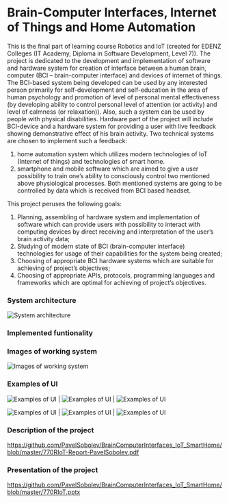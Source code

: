 # Brain-Computer Interfaces, Internet of Things and Home Automation

This is the final part of learning course Robotics and IoT (created for EDENZ Colleges (IT Academy, Diploma in Software Development, Level 7)).
The project is dedicated to the development and implementation of software and hardware system for creation of interface between a human brain, computer (BCI – brain-computer interface) and devices of internet of things. The BCI-based system being developed can be used by any interested person primarily for self-development and self-education in the area of human psychology and promotion of level of personal mental effectiveness (by developing ability to control personal level of attention (or activity) and level of calmness (or relaxation)). Also, such a system can be used by people with physical disabilities.  Hardware part of the project will include BCI-device and a hardware system for providing a user with live feedback showing demonstrative effect of his brain activity.  Two technical systems are chosen to implement such a feedback:
1.	home automation system which utilizes modern technologies of IoT (Internet of things) and technologies of smart home.
2.	smartphone and mobile software which are aimed to give a user possibility to train one’s ability to consciously control two mentioned above physiological processes.
Both mentioned systems are going to be controlled by data which is received from BCI based headset.

This project peruses the following goals:
1.	Planning, assembling of hardware system and implementation of software which can provide users with possibility to interact with computing devices by direct receiving and interpretation of the user’s brain activity data;
2.	Studying of modern state of BCI (brain-computer interface) technologies for usage of their capabilities for the system being created;
3.	Choosing of appropriate BCI hardware systems which are suitable for achieving of project’s objectives;
4.	Choosing of appropriate APIs, protocols, programming languages and frameworks which are optimal for achieving of project’s objectives.

### System architecture
![System architecture](https://github.com/PavelSobolev/BrainComputerInterfaces_IoT_SmartHome/blob/master/1.png)

### Implemented funtionality


### Images of working system
![Images of working system](https://github.com/PavelSobolev/BrainComputerInterfaces_IoT_SmartHome/blob/master/2.png)

### Examples of UI
![Examples of UI](https://github.com/PavelSobolev/BrainComputerInterfaces_IoT_SmartHome/blob/master/uiimg/01.jpeg) |  ![Examples of UI](https://github.com/PavelSobolev/BrainComputerInterfaces_IoT_SmartHome/blob/master/uiimg/02.jpeg) | ![Examples of UI](https://github.com/PavelSobolev/BrainComputerInterfaces_IoT_SmartHome/blob/master/uiimg/03.jpeg)

![Examples of UI](https://github.com/PavelSobolev/BrainComputerInterfaces_IoT_SmartHome/blob/master/uiimg/04.jpeg) | ![Examples of UI](https://github.com/PavelSobolev/BrainComputerInterfaces_IoT_SmartHome/blob/master/uiimg/05.jpeg) | ![Examples of UI](https://github.com/PavelSobolev/BrainComputerInterfaces_IoT_SmartHome/blob/master/uiimg/06.jpeg)       

### Description of the project
https://github.com/PavelSobolev/BrainComputerInterfaces_IoT_SmartHome/blob/master/770RIoT-Report-PavelSobolev.pdf

### Presentation of the project
https://github.com/PavelSobolev/BrainComputerInterfaces_IoT_SmartHome/blob/master/770RIoT.pptx
